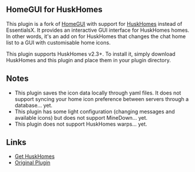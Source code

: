 ## HomeGUI for HuskHomes
This plugin is a fork of [HomeGUI](https://github.com/TechnoVisionDev/HomeGUI) with support for [HuskHomes](https://github.com/WiIIiam278/HuskHomes2) instead of EssentialsX. It provides an interactive GUI interface for HuskHomes homes. In other words, it's an add on for HuskHomes that changes the chat home list to a GUI with customisable home icons.

This plugin supports HuskHomes v2.3+. To install it, simply download HuskHomes and this plugin and place them in your plugin directory.

## Notes
* This plugin saves the icon data locally through yaml files. It does not support syncing your home icon preference between servers through a database... yet.
* This plugin has some light configuration (changing messages and available icons) but does not support MineDown... yet.
* This plugin does not support HuskHomes warps... yet.

## Links
* [Get HuskHomes](https://www.spigotmc.org/resources/huskhomes.83767/)
* [Original Plugin](https://www.spigotmc.org/resources/homegui-1-8-1-16.77852/)
